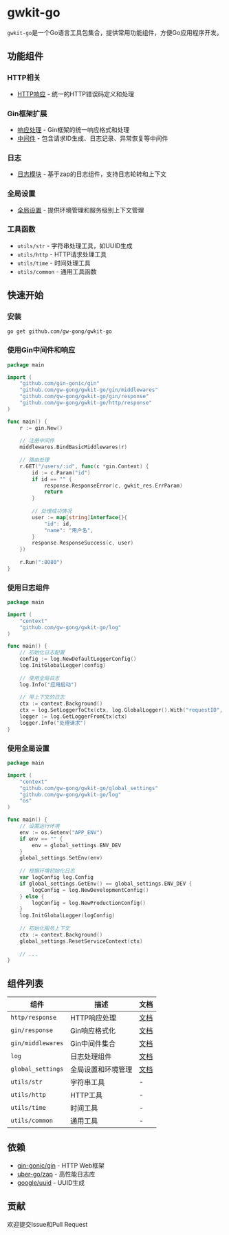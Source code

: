 # gwkit-go

`gwkit-go`是一个Go语言工具包集合，提供常用功能组件，方便Go应用程序开发。

## 功能组件

### HTTP相关

- [HTTP响应](http/response/README.md) - 统一的HTTP错误码定义和处理

### Gin框架扩展

- [响应处理](gin/response/README.md) - Gin框架的统一响应格式和处理
- [中间件](gin/middlewares/README.md) - 包含请求ID生成、日志记录、异常恢复等中间件

### 日志

- [日志模块](log/README.md) - 基于zap的日志组件，支持日志轮转和上下文

### 全局设置

- [全局设置](global_settings/README.md) - 提供环境管理和服务级别上下文管理

### 工具函数

- `utils/str` - 字符串处理工具，如UUID生成
- `utils/http` - HTTP请求处理工具
- `utils/time` - 时间处理工具
- `utils/common` - 通用工具函数

## 快速开始

### 安装

```bash
go get github.com/gw-gong/gwkit-go
```

### 使用Gin中间件和响应

```go
package main

import (
	"github.com/gin-gonic/gin"
	"github.com/gw-gong/gwkit-go/gin/middlewares"
	"github.com/gw-gong/gwkit-go/gin/response"
	"github.com/gw-gong/gwkit-go/http/response"
)

func main() {
	r := gin.New()
	
	// 注册中间件
	middlewares.BindBasicMiddlewares(r)
	
	// 路由处理
	r.GET("/users/:id", func(c *gin.Context) {
		id := c.Param("id")
		if id == "" {
			response.ResponseError(c, gwkit_res.ErrParam)
			return
		}
		
		// 处理成功情况
		user := map[string]interface{}{
			"id": id,
			"name": "用户名",
		}
		response.ResponseSuccess(c, user)
	})
	
	r.Run(":8080")
}
```

### 使用日志组件

```go
package main

import (
	"context"
	"github.com/gw-gong/gwkit-go/log"
)

func main() {
	// 初始化日志配置
	config := log.NewDefaultLoggerConfig()
	log.InitGlobalLogger(config)
	
	// 使用全局日志
	log.Info("应用启动")
	
	// 带上下文的日志
	ctx := context.Background()
	ctx = log.SetLoggerToCtx(ctx, log.GlobalLogger().With("requestID", "123456"))
	logger := log.GetLoggerFromCtx(ctx)
	logger.Info("处理请求")
}
```

### 使用全局设置

```go
package main

import (
	"context"
	"github.com/gw-gong/gwkit-go/global_settings"
	"github.com/gw-gong/gwkit-go/log"
	"os"
)

func main() {
	// 设置运行环境
	env := os.Getenv("APP_ENV")
	if env == "" {
		env = global_settings.ENV_DEV
	}
	global_settings.SetEnv(env)
	
	// 根据环境初始化日志
	var logConfig log.Config
	if global_settings.GetEnv() == global_settings.ENV_DEV {
		logConfig = log.NewDevelopmentConfig()
	} else {
		logConfig = log.NewProductionConfig()
	}
	log.InitGlobalLogger(logConfig)
	
	// 初始化服务上下文
	ctx := context.Background()
	global_settings.ResetServiceContext(ctx)
	
	// ...
}
```

## 组件列表

| 组件 | 描述 | 文档 |
|------|------|------|
| `http/response` | HTTP响应处理 | [文档](http/response/README.md) |
| `gin/response` | Gin响应格式化 | [文档](gin/response/README.md) |
| `gin/middlewares` | Gin中间件集合 | [文档](gin/middlewares/README.md) |
| `log` | 日志处理组件 | [文档](log/README.md) |
| `global_settings` | 全局设置和环境管理 | [文档](global_settings/README.md) |
| `utils/str` | 字符串工具 | - |
| `utils/http` | HTTP工具 | - |
| `utils/time` | 时间工具 | - |
| `utils/common` | 通用工具 | - |

## 依赖

- [gin-gonic/gin](https://github.com/gin-gonic/gin) - HTTP Web框架
- [uber-go/zap](https://github.com/uber-go/zap) - 高性能日志库
- [google/uuid](https://github.com/google/uuid) - UUID生成

## 贡献

欢迎提交Issue和Pull Request